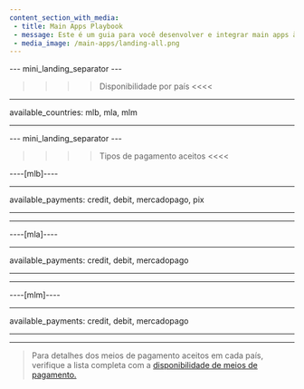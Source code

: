 ```yaml
---
content_section_with_media: 
 - title: Main Apps Playbook
 - message: Este é um guia para você desenvolver e integrar main apps à Point Smart. Navegue pelo menu lateral para encontrar os processos, requisitos e direcionamentos, da ficha técnica da maquininha à distribuição da solução. O material está em constante evolução, com novos conteúdos sendo incluídos.
 - media_image: /main-apps/landing-all.png
---
```


--- mini_landing_separator ---

>>>> Disponibilidade por país <<<<
---
available_countries: mlb, mla, mlm

---

--- mini_landing_separator ---

>>>> Tipos de pagamento aceitos <<<<

----[mlb]----

---
available_payments: credit, debit, mercadopago, pix

---

------------

----[mla]---- 

---
available_payments: credit, debit, mercadopago

---
------------

----[mlm]---- 

---
available_payments: credit, debit, mercadopago

---
------------

> Para detalhes dos meios de pagamento aceitos em cada país, verifique a lista completa com a [disponibilidade de meios de pagamento.](/developers/pt/docs/sales-processing/payment-methods)